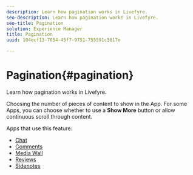 ```yaml
---
description: Learn how pagination works in Livefyre.
seo-description: Learn how pagination works in Livefyre.
seo-title: Pagination
solution: Experience Manager
title: Pagination
uuid: 104ecf13-7054-45f7-9751-755591c5617e

---
```


# Pagination{#pagination}

Learn how pagination works in Livefyre.

Choosing the number of pieces of content to show in the App. For some Apps, you can choose whether to use a **Show More** button or allow continuous scroll through content.

Apps that use this feature:

* [Chat](../../c-about-apps/c-chat-app/c-chat-app.md#c_chat_app) 
* [Comments](/help/using/c-about-apps/c-comments/c-comments.md) 
* [Media Wall](../../c-about-apps/c-media-wall-app/c-media-wall-app.md#c_media_wall_app) 
* [Reviews](../../c-about-apps/c-reviews-app/c-reviews-app.md#c_reviews_app) 
* [Sidenotes](../../c-about-apps/c-sidenotes-app/c-sidenotes-app.md#c_sidenotes_app)

